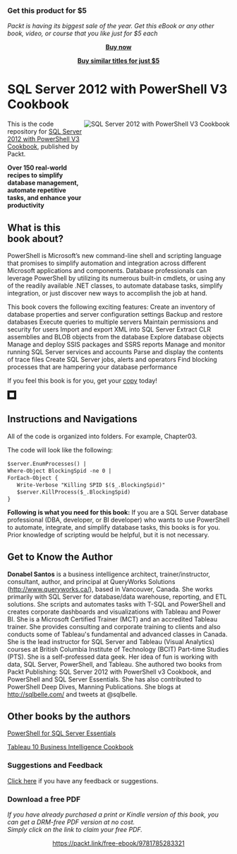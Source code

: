 
### Get this product for $5

<i>Packt is having its biggest sale of the year. Get this eBook or any other book, video, or course that you like just for $5 each</i>


<b><p align='center'>[Buy now](https://packt.link/9781785283321)</p></b>


<b><p align='center'>[Buy similar titles for just $5](https://subscription.packtpub.com/search)</p></b>


# SQL Server 2012 with PowerShell V3 Cookbook

<a href="https://www.packtpub.com/networking-and-servers/sql-server-2012-powershell-v3-cookbook?utm_source=github&utm_medium=repository&utm_campaign=9781849686464 "><img src="https://d1ldz4te4covpm.cloudfront.net/sites/default/files/imagecache/ppv4_main_book_cover/6464EN_Microsoft%20SQL%20Server%202012%20with%20Powershell%203.0%20Cookbook_cov.jpg" alt="SQL Server 2012 with PowerShell V3 Cookbook" height="256px" align="right"></a>

This is the code repository for [SQL Server 2012 with PowerShell V3 Cookbook](https://www.packtpub.com/networking-and-servers/sql-server-2012-powershell-v3-cookbook?utm_source=github&utm_medium=repository&utm_campaign=9781849686464 ), published by Packt.

**Over 150 real-world recipes to simplify database management, automate repetitive tasks, and enhance your productivity**

## What is this book about?
PowerShell is Microsoft’s new command-line shell and scripting language that promises to simplify automation and integration across different Microsoft applications and components. Database professionals can leverage PowerShell by utilizing its numerous built-in cmdlets, or using any of the readily available .NET classes, to automate database tasks, simplify integration, or just discover new ways to accomplish the job at hand.

This book covers the following exciting features:
Create an inventory of database properties and server configuration settings 
Backup and restore databases 
Execute queries to multiple servers 
Maintain permissions and security for users 
Import and export XML into SQL Server 
Extract CLR assemblies and BLOB objects from the database 
Explore database objects 
Manage and deploy SSIS packages and SSRS reports 
Manage and monitor running SQL Server services and accounts 
Parse and display the contents of trace files 
Create SQL Server jobs, alerts and operators 
Find blocking processes that are hampering your database performance 
 

If you feel this book is for you, get your [copy](https://www.amazon.com/dp/1785283324) today!

<a href="https://www.packtpub.com/?utm_source=github&utm_medium=banner&utm_campaign=GitHubBanner"><img src="https://raw.githubusercontent.com/PacktPublishing/GitHub/master/GitHub.png" 
alt="https://www.packtpub.com/" border="5" /></a>

## Instructions and Navigations
All of the code is organized into folders. For example, Chapter03.

The code will look like the following:
```
$server.EnumProcesses() | 
Where-Object BlockingSpid -ne 0 | 
ForEach-Object {
   Write-Verbose "Killing SPID $($_.BlockingSpid)"
   $server.KillProcess($_.BlockingSpid)
}
```

**Following is what you need for this book:**
If you are a SQL Server database professional (DBA, developer, or BI developer) who wants to use PowerShell to automate, integrate, and simplify database tasks, this books is for you. Prior knowledge of scripting would be helpful, but it is not necessary.


## Get to Know the Author
**Donabel Santos**
is a business intelligence architect, trainer/instructor, consultant, author, and principal at QueryWorks Solutions (http://www.queryworks.ca/), based in Vancouver, Canada. She works primarily with SQL Server for database/data warehouse, reporting, and ETL solutions. She scripts and automates tasks with T-SQL and PowerShell and creates corporate dashboards and visualizations with Tableau and Power BI. She is a Microsoft Certified Trainer (MCT) and an accredited Tableau trainer. She provides consulting and corporate training to clients and also conducts some of Tableau's fundamental and advanced classes in Canada. She is the lead instructor for SQL Server and Tableau (Visual Analytics) courses at British Columbia Institute of Technology (BCIT) Part-time Studies (PTS). She is a self-professed data geek. Her idea of fun is working with data, SQL Server, PowerShell, and Tableau. She authored two books from Packt Publishing: SQL Server 2012 with PowerShell v3 Cookbook, and PowerShell and SQL Server Essentials. She has also contributed to PowerShell Deep Dives, Manning Publications. She blogs at http://sqlbelle.com/ and tweets at @sqlbelle.



## Other books by the authors
[PowerShell for SQL Server Essentials](https://www.packtpub.com/application-development/powershell-sql-server-essentials?utm_source=github&utm_medium=repository&utm_campaign=9781784391492 )

[Tableau 10 Business Intelligence Cookbook](https://www.packtpub.com/big-data-and-business-intelligence/tableau-10-business-intelligence-cookbook?utm_source=github&utm_medium=repository&utm_campaign=9781786465634 )


### Suggestions and Feedback
[Click here](https://docs.google.com/forms/d/e/1FAIpQLSdy7dATC6QmEL81FIUuymZ0Wy9vH1jHkvpY57OiMeKGqib_Ow/viewform) if you have any feedback or suggestions.
### Download a free PDF

 <i>If you have already purchased a print or Kindle version of this book, you can get a DRM-free PDF version at no cost.<br>Simply click on the link to claim your free PDF.</i>
<p align="center"> <a href="https://packt.link/free-ebook/9781785283321">https://packt.link/free-ebook/9781785283321 </a> </p>